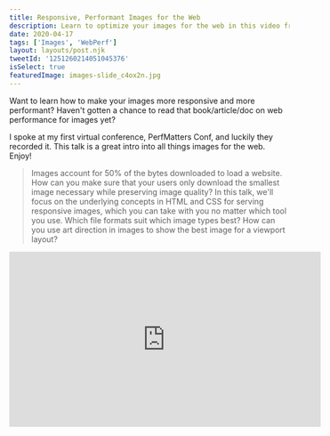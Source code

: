 ```yaml
---
title: Responsive, Performant Images for the Web
description: Learn to optimize your images for the web in this video from PerfMatters Conf.
date: 2020-04-17
tags: ['Images', 'WebPerf']
layout: layouts/post.njk
tweetId: '1251260214051045376'
isSelect: true
featuredImage: images-slide_c4ox2n.jpg
---
```


Want to learn how to make your images more responsive and more performant? Haven't gotten a chance to read that book/article/doc on web performance for images yet?

I spoke at my first virtual conference, PerfMatters Conf, and luckily they recorded it. This talk is a great intro into all things images for the web. Enjoy!

> Images account for 50% of the bytes downloaded to load a website. How can you make sure that your users only download the smallest image necessary while preserving image quality? In this talk, we'll focus on the underlying concepts in HTML and CSS for serving responsive images, which you can take with you no matter which tool you use. Which file formats suit which image types best? How can you use art direction in images to show the best image for a viewport layout?

<div class="videoWrapper">
  <iframe title="Responsive Images for the Web" width="560" height="315" src="https://www.youtube.com/embed/XecoxR1ckbc" frameborder="0" allow="accelerometer; autoplay; encrypted-media; gyroscope; picture-in-picture" allowfullscreen></iframe>
</div>
